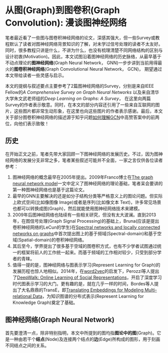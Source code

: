 # 从图(Graph)到图卷积(Graph Convolution): 漫谈图神经网络

笔者最近看了一些图与图卷积神经网络的论文，深感其强大，但一些Survey或教程默认了读者对图神经网络背景知识的了解，对未学过信号处理的读者不太友好。同时，很多教程只讲是什么，不讲为什么，也没有梳理清楚不同网络结构的区别与设计初衷(Motivation)。因此，本文试图沿着图神经网络的历史脉络，从最早基于不动点理论的**图神经网络**(Graph Neural Network， GNN)一步步讲到当前用得最火的**图卷积神经网络**(Graph Convolutional Neural Network， GCN)， 期望通过本文带给读者一些灵感与启示。

本文的提纲与叙述要点主要参考了2篇图神经网络的Survey，分别是来自IEEE Fellow的*A Comprehensive Survey on Graph Neural Networks* 以及来自清华大学朱文武老师组的*Deep Learning on Graphs: A Survey*， 在这里向两篇Survey的作者表示敬意。同时，在本文的部分内容还引用了一些来自互联网的图片，这些图片都非常生动形象，在这里也向这些图片的作者表示感谢。最后，本文关于部分图卷积神经网络的描述源于知乎问题[如何理解GCN](https://www.zhihu.com/question/54504471
)中高赞答案中的前两位，向他们表示致敬！

## 历史

在开始正文之前，笔者先带大家回顾一下图神经网络的发展历史。不过，因为图神经网络的发展分支非常之多，笔者某些叙述可能并不全面，一家之言仅供各位读者参考：
1. 图神经网络的概念最早在2005年提出。2009年Franco博士在[The graph neural network model](https://persagen.com/files/misc/scarselli2009graph.pdf)一文中定义了图神经网络的理论基础，笔者呆会要讲的第一种图神经网络也是基于这篇论文。
2. 最早的GNN主要解决的还是如分子结构分类等严格意义上的图论问题。但实际上欧式空间(比如像图像 Image)或者是序列(比如像文本 Text)，许多常见场景也都可以转换成图(Graph)，然后就能使用图神经网络技术来建模。
3. 2009年后图神经网络也陆续有一些相关研究，但没有太大波澜。直到2013年，在图信号处理(Graph Signal Processing)的基础上，Bruna(应该是提出卷积神经网络的LeCun的学生)在[Spectral networks and locally connected networks on graphs](https://arxiv.org/abs/1312.6203)中首次提出图上的基于频域(Spectral-domain)和基于空域(Spatial-domain)的卷积神经网络。
4. 其后至今，学界提出了很多基于空域的图卷积方式，也有不少学者试图通过统一的框架将前人的工作统一起来。而基于频域的工作相对较少，只受到部分学者的青睐。
5. 值得一提的是，图神经网络与图表示学习(Represent Learning for Graph)的发展历程也惊人地相似。2014年，在[word2vec](http://papers.nips.cc/paper/5021-distributed-representations-of-words-andphrases)的启发下，Perozzi等人提出了[DeepWalk: Online Learning of Social Representations](https://arxiv.org/abs/1403.6652)，开启了深度学习时代图表示学习的大门。更有趣的是，就在几乎一样的时间，Bordes等人提出了大名鼎鼎的TransE，即[Translating Embeddings for Modeling Multi-relational Data](https://papers.nips.cc/paper/5071-translating-embeddings-for-modeling-multi-relational-data)，为知识图谱的分布式表示(Represent Learning for Knowledge Graph)奠定了基础。


## 图神经网络(Graph Neural Network)

首先要澄清一点，除非特别指明，本文中所提到的图均指**图论中的图**(Graph)。它是一种由若干个**结点**(Node)及连接两个结点的**边**(Edge)所构成的图形，用于刻画不同结点之间的关系。